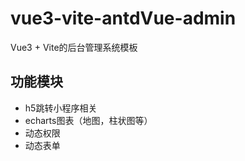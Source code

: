 # vue3-vite-antdVue-admin
Vue3 + Vite的后台管理系统模板

## 功能模块
- h5跳转小程序相关
- echarts图表（地图，柱状图等）
- 动态权限
- 动态表单
